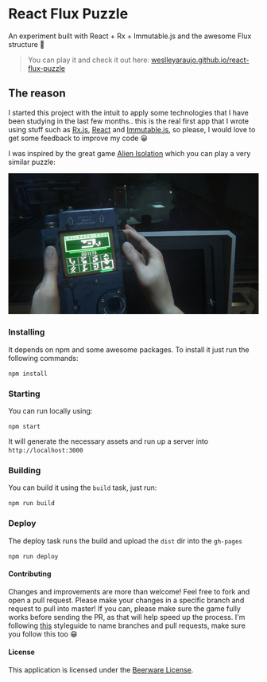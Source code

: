 # React Flux Puzzle

An experiment built with React + Rx + Immutable.js and the awesome Flux structure 🍃

> You can play it and check it out here: [weslleyaraujo.github.io/react-flux-puzzle](http://weslleyaraujo.github.io/react-flux-puzzle)

## The reason

I started this project with the intuit to apply some technologies that I have been studying in the last few months..
this is the real first app that I wrote using stuff such as [Rx.js](http://reactivex.io/), [React](https://facebook.github.io/react/) and [Immutable.js](https://facebook.github.io/immutable-js/),
so please, I would love to get some feedback to improve my code 😀

I was inspired by the great game [Alien Isolation](http://www.alienisolation.com/) which you can play a very similar puzzle:

![Alien Isolation](./alien-isolation.jpg)

### Installing

It depends on npm and some awesome packages.
To install it just run the following commands:

```
npm install
```

### Starting

You can run locally using:

```
npm start
```

It will generate the necessary assets and run up a server into `http://localhost:3000`

### Building

You can build it using the `build` task, just run:

```
npm run build
```

### Deploy

The deploy task runs the build and upload the `dist` dir into the `gh-pages`

```
npm run deploy
```

#### Contributing

Changes and improvements are more than welcome! Feel free to fork and open a pull request. Please make your changes in a specific branch and request to pull into master! If you can, please make sure the game fully works before sending the PR, as that will help speed up the process.
I'm following [this](https://github.com/netshoes/styleguide/tree/master/scm) styleguide to name branches and pull requests, make sure you follow this too 😁

#### License

This application is licensed under the [Beerware License](https://en.wikipedia.org/wiki/Beerware).

